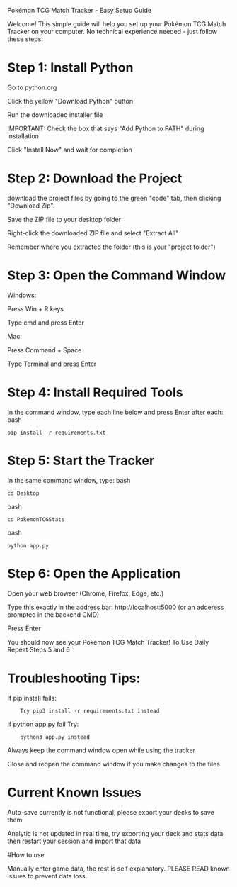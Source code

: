 Pokémon TCG Match Tracker - Easy Setup Guide

Welcome! This simple guide will help you set up your Pokémon TCG Match Tracker on your computer. No technical experience needed - just follow these steps:


# Step 1: Install Python

Go to python.org

Click the yellow "Download Python" button

Run the downloaded installer file

IMPORTANT: Check the box that says "Add Python to PATH" during installation

Click "Install Now" and wait for completion



# Step 2: Download the Project

download the project files by going to the green "code" tab, then clicking "Download Zip".

Save the ZIP file to your desktop folder

Right-click the downloaded ZIP file and select "Extract All"

Remember where you extracted the folder (this is your "project folder")



# Step 3: Open the Command Window

Windows:

Press Win + R keys

Type cmd and press Enter

Mac:

Press Command + Space

Type Terminal and press Enter



# Step 4: Install Required Tools

In the command window, type each line below and press Enter after each:
bash

    pip install -r requirements.txt

    

# Step 5: Start the Tracker

In the same command window, type:
bash

    cd Desktop

bash

    cd PokemonTCGStats

bash

    python app.py



# Step 6: Open the Application

Open your web browser (Chrome, Firefox, Edge, etc.)

Type this exactly in the address bar:
    http://localhost:5000 (or an adderess prompted in the backend CMD)

Press Enter

You should now see your Pokémon TCG Match Tracker!
To Use Daily
Repeat Steps 5 and 6



# Troubleshooting Tips:

If pip install fails: 

        Try pip3 install -r requirements.txt instead

If python app.py fail Try:

        python3 app.py instead

Always keep the command window open while using the tracker

Close and reopen the command window if you make changes to the files

# Current Known Issues

Auto-save currently is not functional, please export your decks to save them

Analytic is not updated in real time, try exporting your deck and stats data, then restart your session and import that data

#How to use

Manually enter game data, the rest is self explanatory. PLEASE READ known issues to prevent data loss.
